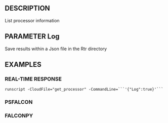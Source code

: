 ## DESCRIPTION
List processor information

## PARAMETER Log
Save results within a Json file in the Rtr directory

## EXAMPLES

### REAL-TIME RESPONSE
```
runscript -CloudFile="get_processor" -CommandLine=```'{"Log":true}'```
```
### PSFALCON

### FALCONPY
